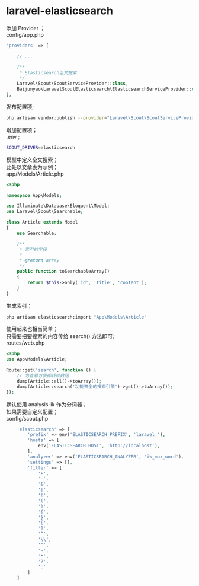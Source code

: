 # laravel-elasticsearch

添加 Provider ；  
config/app.php  
```php
'providers' => [

    // ...

    /**
     * Elasticsearch全文搜索
     */
    Laravel\Scout\ScoutServiceProvider::class,
    Baijunyao\LaravelScoutElasticsearch\ElasticsearchServiceProvider::class,
],
```
发布配置项;  
```bash
php artisan vendor:publish --provider="Laravel\Scout\ScoutServiceProvider"
```
增加配置项；  
.env ;
```bash
SCOUT_DRIVER=elasticsearch
```
模型中定义全文搜索；  
此处以文章表为示例；  
app/Models/Article.php
```php
<?php

namespace App\Models;

use Illuminate\Database\Eloquent\Model;
use Laravel\Scout\Searchable;

class Article extends Model
{
    use Searchable;

    /**
     * 索引的字段
     *
     * @return array
     */
    public function toSearchableArray()
    {
        return $this->only('id', 'title', 'content');
    }
}
```
生成索引；  
```bash
php artisan elasticsearch:import "App\Models\Article"
```
使用起来也相当简单；  
只需要把要搜索的内容传给 search() 方法即可;  
routes/web.php  
```php
<?php
use App\Models\Article;

Route::get('search', function () {
    // 为查看方便都转成数组
    dump(Article::all()->toArray());
    dump(Article::search('功能齐全的搜索引擎')->get()->toArray());
});
```

默认使用 analysis-ik 作为分词器；  
如果需要自定义配置；  
config/scout.php 
```php
    'elasticsearch' => [
        'prefix' => env('ELASTICSEARCH_PREFIX', 'laravel_'),
        'hosts' => [
            env('ELASTICSEARCH_HOST', 'http://localhost'),
        ],
        'analyzer' => env('ELASTICSEARCH_ANALYZER', 'ik_max_word'),
        'settings' => [],
        'filter' => [
            '+',
            '-',
            '&',
            '|',
            '!',
            '(',
            ')',
            '{',
            '}',
            '[',
            ']',
            '^',
            '\\',
            '"',
            '~',
            '*',
            '?',
            ':'
        ]
    ]
```